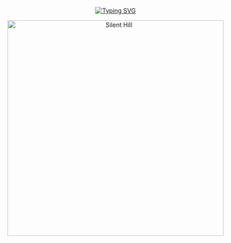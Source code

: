 <p align="center">
  <a href="https://git.io/typing-svg">
    <img src="https://readme-typing-svg.herokuapp.com?font=silent+hill&size=25&duration=4000&pause=100&color=8d1f02&background=00000000&center=true&vCenter=true&width=500&height=100&lines=there+was+a+hole+here.;it's+gone+now." alt="Typing SVG">
  </a>
</p>
<p align="center">
  <img src="https://media1.tenor.com/m/faFlnUr0aTEAAAAd/silent-hill.gif" width="500" alt="Silent Hill">
</p>
